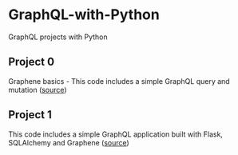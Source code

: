 # GraphQL-with-Python
GraphQL projects with Python

## Project 0
Graphene basics - This code includes a simple GraphQL query and mutation ([source](https://youtu.be/-0uxxht4mko))

## Project 1 
This code includes a simple GraphQL application built with Flask, SQLAlchemy and Graphene ([source](https://docs.graphene-python.org/projects/sqlalchemy/en/latest/tutorial/))
